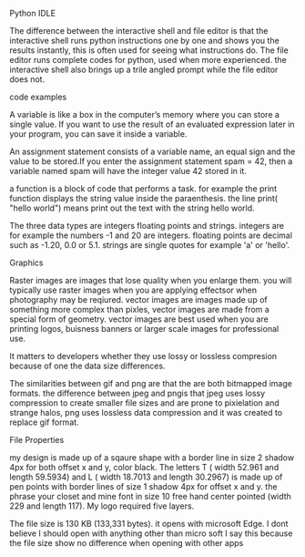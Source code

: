Python IDLE

The difference between the interactive shell and file editor is that the interactive shell runs python instructions one by one and shows you the results instantly, this is often used for seeing what instructions do. The file editor runs complete codes for python, used when more experienced. the interactive shell also brings up a trile angled prompt while the file editor does not.

code examples

A variable is like a box in the computer’s memory where you can store a single value. If you want to use the result of an evaluated expression later in your program, you can save it inside a variable.

An assignment statement consists of a variable name, an equal sign and the value to be stored.If you enter the assignment statement spam = 42, then a variable named spam will have the integer value 42 stored in it.

a function is a block of code that performs a task. for example the print function displays the string value inside the paraenthesis. the line print( "hello world") means print out the text with the string hello world.

The three data types are integers floating points and strings. integers are for example the numbers -1 and 20 are integers. floating points are decimal such as -1.20, 0.0 or 5.1. strings are single quotes for example 'a' or 'hello'.

Graphics 

Raster images are images that lose quality when you enlarge them. you will typically use raster images when you are applying effectsor when photography may be reqiured. vector images are images made up of something more complex than pixles, vector images are made from a special form of geometry. vector images are best used when you are printing logos, buisness banners or larger scale images for professional use.

It matters to developers whether they use lossy or lossless compresion because of one the data size differences.

The similarities between gif and png are that the are both bitmapped image formats. the difference between jpeg and pngis that jpeg uses lossy compression to create smaller file sizes and are prone to pixielation and strange halos, png uses lossless data compression and it was created to replace gif format.

File Properties

my design is made up of a sqaure shape with a border line in size 2 shadow 4px for both offset x and y, color black. The letters T ( width 52.961 and length 59.5934) and L ( width 18.7013 and length 30.2967) is made up of pen points with border lines of size 1 shadow 4px for offset x and y. the phrase your closet and mine font in size 10 free hand center pointed (width 229 and length 117). My logo required five layers.

The file size is 130 KB (133,331 bytes). it opens with microsoft Edge. I dont believe I should open with anything other than micro soft I say this because the file size show no difference when opening with other apps
